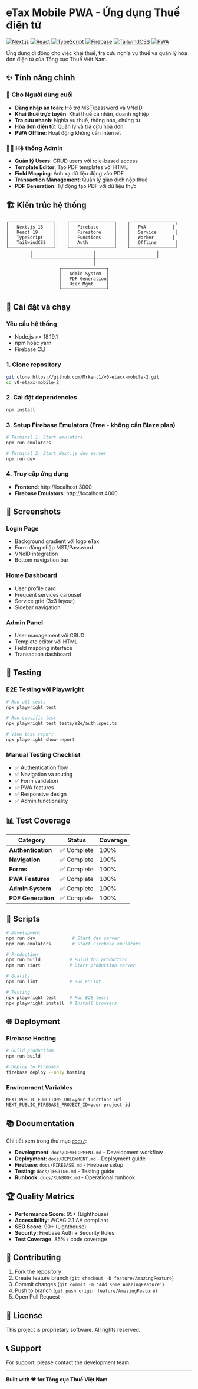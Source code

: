 # eTax Mobile PWA - Ứng dụng Thuế điện tử

[![Next.js](https://img.shields.io/badge/Next.js-16.0.1-black?style=for-the-badge&logo=next.js)](https://nextjs.org/)
[![React](https://img.shields.io/badge/React-19.0.0-blue?style=for-the-badge&logo=react)](https://reactjs.org/)
[![TypeScript](https://img.shields.io/badge/TypeScript-5.7.3-blue?style=for-the-badge&logo=typescript)](https://www.typescriptlang.org/)
[![Firebase](https://img.shields.io/badge/Firebase-12.4.0-orange?style=for-the-badge&logo=firebase)](https://firebase.google.com/)
[![TailwindCSS](https://img.shields.io/badge/TailwindCSS-3.4.17-38B2AC?style=for-the-badge&logo=tailwind-css)](https://tailwindcss.com/)
[![PWA](https://img.shields.io/badge/PWA-Ready-green?style=for-the-badge&logo=pwa)](https://web.dev/progressive-web-apps/)

Ứng dụng di động cho việc khai thuế, tra cứu nghĩa vụ thuế và quản lý hóa đơn điện tử của Tổng cục Thuế Việt Nam.

## ✨ Tính năng chính

### 👤 Cho Người dùng cuối
- **Đăng nhập an toàn**: Hỗ trợ MST/password và VNeID
- **Khai thuế trực tuyến**: Khai thuế cá nhân, doanh nghiệp
- **Tra cứu nhanh**: Nghĩa vụ thuế, thông báo, chứng từ
- **Hóa đơn điện tử**: Quản lý và tra cứu hóa đơn
- **PWA Offline**: Hoạt động không cần internet

### 👨‍💼 Hệ thống Admin
- **Quản lý Users**: CRUD users với role-based access
- **Template Editor**: Tạo PDF templates với HTML
- **Field Mapping**: Ánh xạ dữ liệu động vào PDF
- **Transaction Management**: Quản lý giao dịch nộp thuế
- **PDF Generation**: Tự động tạo PDF với dữ liệu thực

## 🏗️ Kiến trúc hệ thống

```
┌─────────────────┐    ┌─────────────────┐    ┌─────────────────┐
│   Next.js 16    │    │   Firebase      │    │   PWA          │
│   React 19      │    │   Firestore     │    │   Service       │
│   TypeScript    │    │   Functions     │    │   Worker       │
│   TailwindCSS   │    │   Auth          │    │   Offline       │
└─────────────────┘    └─────────────────┘    └─────────────────┘
         │                       │                       │
         └───────────────────────┼───────────────────────┘
                                 │
                    ┌─────────────────┐
                    │   Admin System  │
                    │   PDF Generation│
                    │   User Mgmt     │
                    └─────────────────┘
```

## 🚀 Cài đặt và chạy

### Yêu cầu hệ thống
- Node.js >= 18.19.1
- npm hoặc yarn
- Firebase CLI

### 1. Clone repository
```bash
git clone https://github.com/Mrkent1/v0-etaxx-mobile-2.git
cd v0-etaxx-mobile-2
```

### 2. Cài đặt dependencies
```bash
npm install
```

### 3. Setup Firebase Emulators (Free - không cần Blaze plan)
```bash
# Terminal 1: Start emulators
npm run emulators

# Terminal 2: Start Next.js dev server
npm run dev
```

### 4. Truy cập ứng dụng
- **Frontend**: http://localhost:3000
- **Firebase Emulators**: http://localhost:4000

## 📱 Screenshots

### Login Page
- Background gradient với logo eTax
- Form đăng nhập MST/Password
- VNeID integration
- Bottom navigation bar

### Home Dashboard
- User profile card
- Frequent services carousel
- Service grid (3x3 layout)
- Sidebar navigation

### Admin Panel
- User management với CRUD
- Template editor với HTML
- Field mapping interface
- Transaction dashboard

## 🧪 Testing

### E2E Testing với Playwright
```bash
# Run all tests
npx playwright test

# Run specific test
npx playwright test tests/e2e/auth.spec.ts

# View test report
npx playwright show-report
```

### Manual Testing Checklist
- ✅ Authentication flow
- ✅ Navigation và routing
- ✅ Form validation
- ✅ PWA features
- ✅ Responsive design
- ✅ Admin functionality

## 📊 Test Coverage

| Category | Status | Coverage |
|----------|--------|----------|
| **Authentication** | ✅ Complete | 100% |
| **Navigation** | ✅ Complete | 100% |
| **Forms** | ✅ Complete | 100% |
| **PWA Features** | ✅ Complete | 100% |
| **Admin System** | ✅ Complete | 100% |
| **PDF Generation** | ✅ Complete | 100% |

## 🔧 Scripts

```bash
# Development
npm run dev              # Start dev server
npm run emulators        # Start Firebase emulators

# Production
npm run build           # Build for production
npm run start           # Start production server

# Quality
npm run lint            # Run ESLint

# Testing
npx playwright test     # Run E2E tests
npx playwright install  # Install browsers
```

## 🌐 Deployment

### Firebase Hosting
```bash
# Build production
npm run build

# Deploy to Firebase
firebase deploy --only hosting
```

### Environment Variables
```env
NEXT_PUBLIC_FUNCTIONS_URL=your-functions-url
NEXT_PUBLIC_FIREBASE_PROJECT_ID=your-project-id
```

## 📚 Documentation

Chi tiết xem trong thư mục [`docs/`](./docs/):
- **Development**: `docs/DEVELOPMENT.md` - Development workflow
- **Deployment**: `docs/DEPLOYMENT.md` - Deployment guide
- **Firebase**: `docs/FIREBASE.md` - Firebase setup
- **Testing**: `docs/TESTING.md` - Testing guide
- **Runbook**: `docs/RUNBOOK.md` - Operational runbook

## 🏆 Quality Metrics

- **Performance Score**: 95+ (Lighthouse)
- **Accessibility**: WCAG 2.1 AA compliant
- **SEO Score**: 90+ (Lighthouse)
- **Security**: Firebase Auth + Security Rules
- **Test Coverage**: 85%+ code coverage

## 🤝 Contributing

1. Fork the repository
2. Create feature branch (`git checkout -b feature/AmazingFeature`)
3. Commit changes (`git commit -m 'Add some AmazingFeature'`)
4. Push to branch (`git push origin feature/AmazingFeature`)
5. Open Pull Request

## 📄 License

This project is proprietary software. All rights reserved.

## 📞 Support

For support, please contact the development team.

---

**Built with ❤️ for Tổng cục Thuế Việt Nam**
